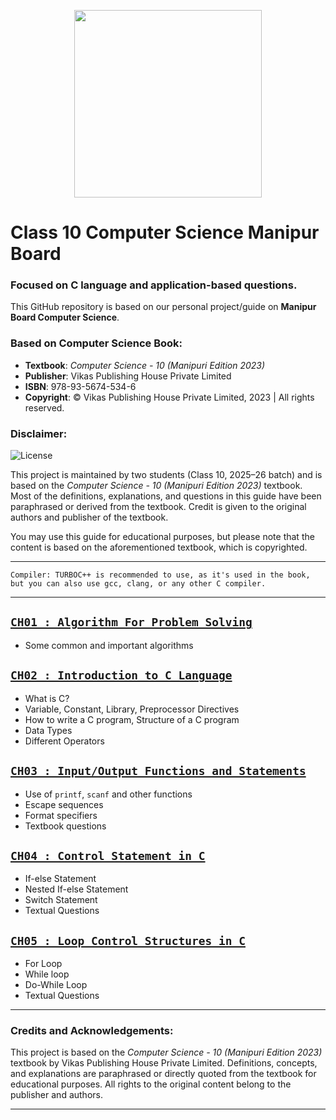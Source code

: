 <p align="center">
  <img src="https://media4.giphy.com/media/v1.Y2lkPTc5MGI3NjExNDk2dGpobWFvcTZjNHB3dmEybnFveDg5b2F5OHRvZnk2MHo1cmFxayZlcD12MV9pbnRlcm5hbF9naWZfYnlfaWQmY3Q9cw/owQJ2yEhoC1NxCncBi/giphy.gif" width="300" />  
</p>


# Class 10 Computer Science Manipur Board

### Focused on C language and application-based questions.

This GitHub repository is based on our personal project/guide on **Manipur Board Computer Science**.

### Based on Computer Science Book:
- **Textbook**: *Computer Science - 10 (Manipuri Edition 2023)*
- **Publisher**: Vikas Publishing House Private Limited
- **ISBN**: 978-93-5674-534-6
- **Copyright**: © Vikas Publishing House Private Limited, 2023 | All rights reserved.

### Disclaimer:  

![License](https://i.creativecommons.org/l/by-nc/4.0/88x31.png)

This project is maintained by two students (Class 10, 2025–26 batch) and is based on the *Computer Science - 10 (Manipuri Edition 2023)* textbook. Most of the definitions, explanations, and questions in this guide have been paraphrased or derived from the textbook. Credit is given to the original authors and publisher of the textbook.

You may use this guide for educational purposes, but please note that the content is based on the aforementioned textbook, which is copyrighted.

---

`Compiler: TURBOC++ is recommended to use, as it's used in the book, but you can also use gcc, clang, or any other C compiler.`

---

## [`CH01 : Algorithm For Problem Solving`](https://github.com/tanxzen/Class10CS/tree/main/CH01)
- Some common and important algorithms

## [`CH02 : Introduction to C Language`](https://github.com/tanxzen/Class10CS/tree/main/CH02)
- What is C?
- Variable, Constant, Library, Preprocessor Directives 
- How to write a C program, Structure of a C program
- Data Types
- Different Operators

## [`CH03 : Input/Output Functions and Statements`](https://github.com/tanxzen/Class10CS/tree/main/CH03)
- Use of `printf`, `scanf` and other functions
- Escape sequences
- Format specifiers
- Textbook questions

## [`CH04 : Control Statement in C`](https://github.com/tanxzen/Class10CS/tree/main/CH04)
- If-else Statement
- Nested If-else Statement
- Switch Statement
- Textual Questions

## [`CH05 : Loop Control Structures in C`](https://github.com/tanxzen/Class10CS/tree/main/CH05)
- For Loop
- While loop
- Do-While Loop
- Textual Questions



---

### **Credits and Acknowledgements**:
This project is based on the *Computer Science - 10 (Manipuri Edition 2023)* textbook by Vikas Publishing House Private Limited. Definitions, concepts, and explanations are paraphrased or directly quoted from the textbook for educational purposes. All rights to the original content belong to the publisher and authors.

---
